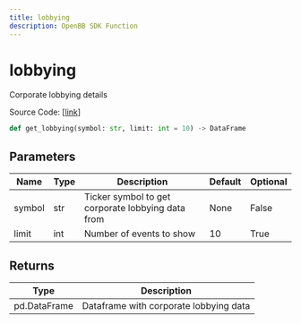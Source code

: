 ```yaml
---
title: lobbying
description: OpenBB SDK Function
---
```


# lobbying

Corporate lobbying details

Source Code: [[link](https://github.com/OpenBB-finance/OpenBBTerminal/tree/main/openbb_terminal/stocks/government/quiverquant_model.py#L531)]

```python
def get_lobbying(symbol: str, limit: int = 10) -> DataFrame
```
## Parameters

| Name | Type | Description | Default | Optional |
| ---- | ---- | ----------- | ------- | -------- |
| symbol | str | Ticker symbol to get corporate lobbying data from | None | False |
| limit | int | Number of events to show | 10 | True |

## Returns

| Type | Description |
| ---- | ----------- |
| pd.DataFrame | Dataframe with corporate lobbying data |

